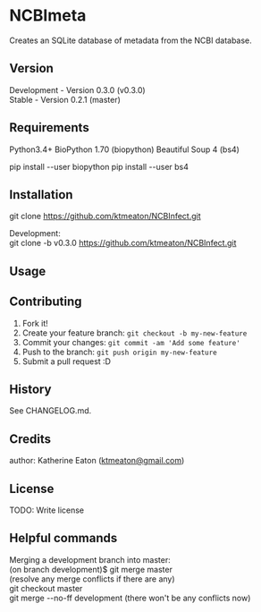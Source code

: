 # NCBImeta
Creates an SQLite database of metadata from the NCBI database.

## Version

Development - Version 0.3.0 (v0.3.0)  
Stable - Version 0.2.1 (master)

## Requirements
Python3.4+
BioPython 1.70 (biopython)
Beautiful Soup 4 (bs4)

pip install --user biopython
pip install --user bs4

## Installation

git clone https://github.com/ktmeaton/NCBInfect.git   

Development:  
git clone -b v0.3.0 https://github.com/ktmeaton/NCBInfect.git   

## Usage



## Contributing

1. Fork it!
2. Create your feature branch: `git checkout -b my-new-feature`
3. Commit your changes: `git commit -am 'Add some feature'`
4. Push to the branch: `git push origin my-new-feature`
5. Submit a pull request :D

## History

See CHANGELOG.md.

## Credits

author: Katherine Eaton (ktmeaton@gmail.com)

## License

TODO: Write license

## Helpful commands  
Merging a development branch into master:  
    (on branch development)$ git merge master  
    (resolve any merge conflicts if there are any)  
    git checkout master  
    git merge --no-ff development (there won't be any conflicts now)  
